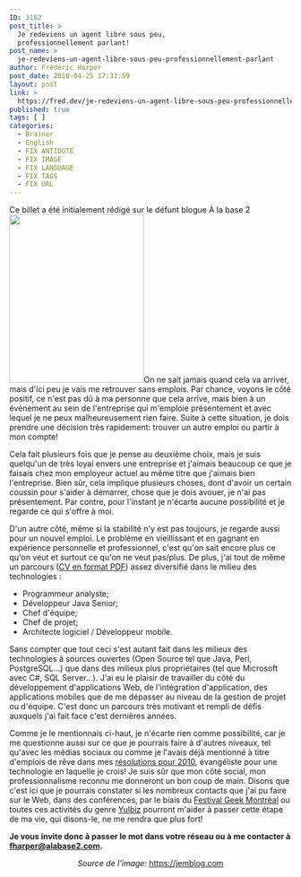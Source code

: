 ```yaml
---
ID: 3162
post_title: >
  Je redeviens un agent libre sous peu,
  professionnellement parlant!
post_name: >
  je-redeviens-un-agent-libre-sous-peu-professionnellement-parlant
author: Frédéric Harper
post_date: 2010-04-25 17:31:59
layout: post
link: >
  https://fred.dev/je-redeviens-un-agent-libre-sous-peu-professionnellement-parlant/
published: true
tags: [ ]
categories:
  - Brainer
  - English
  - FIX ANTIDOTE
  - FIX IMAGE
  - FIX LANGUAGE
  - FIX TAGS
  - FIX URL
---
```

<div id="deadblog">
  Ce billet a été initialement rédigé sur le défunt blogue À la base 2
</div><img title="jobless" src="http://fred.dev/wp-content/uploads/2010/04/jobless-240x300.jpg" alt="" width="240" height="300"/ Hé bien oui, je redeviens un agent libre sous peu, professionnellement parlant. Qu' est-ce que cela veut dire? Simplement que je dois, dans un trè s court dé lai, faire un choix pour mon futur professionnel. < p/>On ne sait jamais quand cela va arriver, mais d'ici peu je vais me retrouver sans emplois. Par chance, voyons le côté positif, ce n'est pas dû à ma personne que cela arrive, mais bien à un événement au sein de l'entreprise qui m'emploie présentement et avec lequel je ne peux malheureusement rien faire. Suite à cette situation, je dois prendre une décision très rapidement: trouver un autre emploi ou partir à mon compte! 

Cela fait plusieurs fois que je pense au deuxième choix, mais je suis quelqu'un de très loyal envers une entreprise et j'aimais beaucoup ce que je faisais chez mon employeur actuel au même titre que j'aimais bien l'entreprise. Bien sûr, cela implique plusieurs choses, dont d'avoir un certain coussin pour s'aider à démarrer, chose que je dois avouer, je n'ai pas présentement. Par contre, pour l'instant je n'écarte aucune possibilité et je regarde ce qui s'offre à moi. 

D'un autre côté, même si la stabilité n'y est pas toujours, je regarde aussi pour un nouvel emploi. Le problème en vieillissant et en gagnant en expérience personnelle et professionnel, c'est qu'on sait encore plus ce qu'on veut et surtout ce qu'on ne veut pas/plus. De plus, j'ai tout de même un parcours ([CV en format PDF][1]) assez diversifié dans le milieu des technologies :

*   Programmeur analyste;
*   Développeur Java Senior;
*   Chef d'équipe;
*   Chef de projet;
*   Architecte logiciel / Développeur mobile.  

Sans compter que tout ceci s'est autant fait dans les milieux des technologies à sources ouvertes (Open Source tel que Java, Perl, PostgreSQL...) que dans des milieux plus propriétaires (tel que Microsoft avec C#, SQL Server...). J'ai eu le plaisir de travailler du côté du développement d'applications Web, de l'intégration d'application, des applications mobiles que de me dépasser au niveau de la gestion de projet ou d'équipe. C'est donc un parcours très motivant et rempli de défis auxquels j'ai fait face c'est dernières années. 

Comme je le mentionnais ci-haut, je n'écarte rien comme possibilité, car je me questionne aussi sur ce que je pourrais faire à d'autres niveaux, tel qu'avec les médias sociaux ou comme je l'avais déjà mentionné à titre d'emplois de rêve dans mes [résolutions pour 2010][2], évangéliste pour une technologie en laquelle je crois! Je suis sûr que mon côté social, mon professionnalisme reconnu me donneront un bon coup de main. Disons que c'est ici que je pourrais constater si les nombreux contacts que j'ai pu faire sur le Web, dans des conférences, par le biais du [Festival Geek Montréal][3] ou toutes ces activités du genre [Yulbiz][4] pourront m'aider à passer cette étape de ma vie, qui disons-le, ne me rendra que plus fort! 

**Je vous invite donc à passer le mot dans votre réseau ou à me contacter à [fharper@alabase2.com][5].**<p style="text-align:center">
</p>

<p style="text-align:center">
  <em>Source de l'image: </em><a title="Site Web de l'image" href="https://jemblog.com">https://jemblog.com</a>
</p>

 [1]: https://fred.dev/images/2010/04/Harper_Frederic-CV.pdf "Mon CV en format PDF"
 [2]: https://fred.dev/bonne-annee-2010/ "Mon billet sur mes résolutions en 2010"
 [3]: https://geekfestmtl.com/ "Site Web du Festival Geek de Montréal"
 [4]: https://montreal.yulbiz.org/ "Site Web de Yulbiz Montréal"
 [5]: mailto:fharper@oocz.net "Mon courriel"